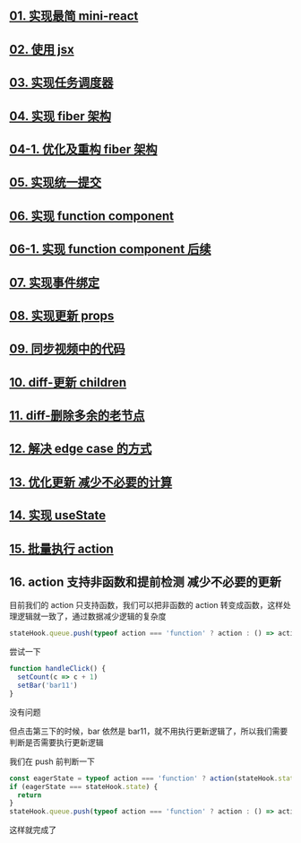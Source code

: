 ## [01. 实现最简 mini-react](https://github.com/HenryTSZ/mini-react/tree/53e888f05c5f33915fdb06bc7dbbd0e2e0c12856)

## [02. 使用 jsx](https://github.com/HenryTSZ/mini-react/tree/827131b7d45d76c822cb6a655778ed91bf5a2de1)

## [03. 实现任务调度器](https://github.com/HenryTSZ/mini-react/tree/a23c36b7b2a6e8e7ad28a2431c2f98e3208ac546)

## [04. 实现 fiber 架构](https://github.com/HenryTSZ/mini-react/tree/2e11170fffd1a3123ed0c3372c1702c50af22711)

## [04-1. 优化及重构 fiber 架构](https://github.com/HenryTSZ/mini-react/tree/c823e669adaada3f82ab0873f6c302abb2c64e6e)

## [05. 实现统一提交](https://github.com/HenryTSZ/mini-react/tree/15f6a091c103127e0151859c8ebcf14abe7e240e)

## [06. 实现 function component](https://github.com/HenryTSZ/mini-react/tree/d30278ce013910989fe0cc3b964264ec3d7081df)

## [06-1. 实现 function component 后续](https://github.com/HenryTSZ/mini-react/tree/12420c93998cd1d9fe4ca54cb855b8f30d10e9c7)

## [07. 实现事件绑定](https://github.com/HenryTSZ/mini-react/tree/0fafd119d1ee6aac451c5e1cd211803f71e25282)

## [08. 实现更新 props](https://github.com/HenryTSZ/mini-react/tree/6707b972fc5d62d56059fa27eaa3e2aa4915f082)

## [09. 同步视频中的代码](https://github.com/HenryTSZ/mini-react/tree/d9ced68af4c5a0783d5d1af01b568644b739f254)

## [10. diff-更新 children](https://github.com/HenryTSZ/mini-react/tree/93e9c87f642f6d68bad76f7e302700bf17fdb9d4)

## [11. diff-删除多余的老节点](https://github.com/HenryTSZ/mini-react/tree/4d542bf6e2d938b05b273e8579d2df9357403ef4)

## [12. 解决 edge case 的方式](https://github.com/HenryTSZ/mini-react/tree/abc8bb86e6b9e2a7143f31c64f1fa9d77c607855)

## [13. 优化更新 减少不必要的计算](https://github.com/HenryTSZ/mini-react/tree/9e7205532a13eeb0592f07b82131998619b798ba)

## [14. 实现 useState](https://github.com/HenryTSZ/mini-react/tree/5d767a6318a4d5c079ccfba2379e18c72e5c53d4)

## [15. 批量执行 action](https://github.com/HenryTSZ/mini-react/tree/ac4b821ed9ce319d8c0a4b36b28b5c7e23eefde1)

## 16. action 支持非函数和提前检测 减少不必要的更新

目前我们的 action 只支持函数，我们可以把非函数的 action 转变成函数，这样处理逻辑就一致了，通过数据减少逻辑的复杂度

```js
stateHook.queue.push(typeof action === 'function' ? action : () => action)
```

尝试一下

```js
function handleClick() {
  setCount(c => c + 1)
  setBar('bar11')
}
```

没有问题

但点击第三下的时候，bar 依然是 bar11，就不用执行更新逻辑了，所以我们需要判断是否需要执行更新逻辑

我们在 push 前判断一下

```js
const eagerState = typeof action === 'function' ? action(stateHook.state) : action
if (eagerState === stateHook.state) {
  return
}
stateHook.queue.push(typeof action === 'function' ? action : () => action)
```

这样就完成了
